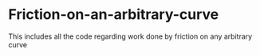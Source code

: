 # Friction-on-an-arbitrary-curve
This includes all the code regarding work done by friction on any arbitrary curve
